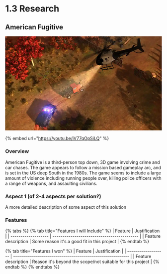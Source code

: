 # 1.3 Research

## American Fugitive

![A chase scene from American Fugitive](<../.gitbook/assets/image (6).png>)

{% embed url="https://youtu.be/iV77qOpSiLQ" %}

### Overview

American Fugitive is a third-person top down, 3D game involving crime and car chases. The game appears to follow a mission based gameplay arc, and is set in the US deep South in the 1980s. The game seems to include a large amount of violence including running people over, killing police officers with a range of weapons, and assaulting civilians.

### Aspect 1 (of 2-4 aspects per solution?)

A more detailed description of some aspect of this solution

### Features

{% tabs %}
{% tab title="Features I will Include" %}
| Feature             | Justification                               |
| ------------------- | ------------------------------------------- |
| Feature description | Some reason it's a good fit in this project |
{% endtab %}

{% tab title="Features I won" %}
| Feature             | Justification                                              |
| ------------------- | ---------------------------------------------------------- |
| Feature description | Reason it's beyond the scope/not suitable for this project |
{% endtab %}
{% endtabs %}
